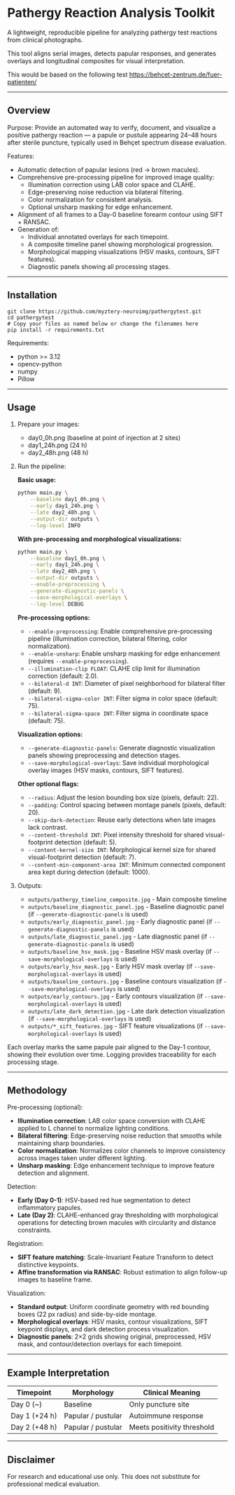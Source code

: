 # Pathergy Reaction Analysis Toolkit

A lightweight, reproducible pipeline for analyzing pathergy test reactions from clinical photographs.

This tool aligns serial images, detects papular responses, and generates overlays and longitudinal composites for visual interpretation.

This would be based on the following test https://behcet-zentrum.de/fuer-patienten/ 

---

## Overview

Purpose:
Provide an automated way to verify, document, and visualize a positive pathergy reaction — a papule or pustule appearing 24–48 hours after sterile puncture, typically used in Behçet spectrum disease evaluation.

Features:
- Automatic detection of papular lesions (red → brown macules).
- Comprehensive pre-processing pipeline for improved image quality:
  - Illumination correction using LAB color space and CLAHE.
  - Edge-preserving noise reduction via bilateral filtering.
  - Color normalization for consistent analysis.
  - Optional unsharp masking for edge enhancement.
- Alignment of all frames to a Day-0 baseline forearm contour using SIFT + RANSAC.
- Generation of:
  - Individual annotated overlays for each timepoint.
  - A composite timeline panel showing morphological progression.
  - Morphological mapping visualizations (HSV masks, contours, SIFT features).
  - Diagnostic panels showing all processing stages.

---

## Installation

```
git clone https://github.com/myztery-neuroimg/pathergytest.git
cd pathergytest
# Copy your files as named below or change the filenames here
pip install -r requirements.txt
```

Requirements:
- python >= 3.12
- opencv-python
- numpy
- Pillow

---

## Usage

1. Prepare your images:
   - day0_0h.png   (baseline at point of injection at 2 sites)
   - day1_24h.png         (24 h)
   - day2_48h.png         (48 h)

2. Run the pipeline:

   **Basic usage:**
   ```bash
   python main.py \
       --baseline day1_0h.png \
       --early day1_24h.png \
       --late day2_48h.png \
       --output-dir outputs \
       --log-level INFO
   ```

   **With pre-processing and morphological visualizations:**
   ```bash
   python main.py \
       --baseline day1_0h.png \
       --early day1_24h.png \
       --late day2_48h.png \
       --output-dir outputs \
       --enable-preprocessing \
       --generate-diagnostic-panels \
       --save-morphological-overlays \
       --log-level DEBUG
   ```

   **Pre-processing options:**
   - `--enable-preprocessing`: Enable comprehensive pre-processing pipeline (illumination correction, bilateral filtering, color normalization).
   - `--enable-unsharp`: Enable unsharp masking for edge enhancement (requires `--enable-preprocessing`).
   - `--illumination-clip FLOAT`: CLAHE clip limit for illumination correction (default: 2.0).
   - `--bilateral-d INT`: Diameter of pixel neighborhood for bilateral filter (default: 9).
   - `--bilateral-sigma-color INT`: Filter sigma in color space (default: 75).
   - `--bilateral-sigma-space INT`: Filter sigma in coordinate space (default: 75).

   **Visualization options:**
   - `--generate-diagnostic-panels`: Generate diagnostic visualization panels showing preprocessing and detection stages.
   - `--save-morphological-overlays`: Save individual morphological overlay images (HSV masks, contours, SIFT features).

   **Other optional flags:**
   - `--radius`: Adjust the lesion bounding box size (pixels, default: 22).
   - `--padding`: Control spacing between montage panels (pixels, default: 20).
   - `--skip-dark-detection`: Reuse early detections when late images lack contrast.
   - `--content-threshold INT`: Pixel intensity threshold for shared visual-footprint detection (default: 5).
   - `--content-kernel-size INT`: Morphological kernel size for shared visual-footprint detection (default: 7).
   - `--content-min-component-area INT`: Minimum connected component area kept during detection (default: 1000).

3. Outputs:
   - `outputs/pathergy_timeline_composite.jpg` - Main composite timeline
   - `outputs/baseline_diagnostic_panel.jpg` - Baseline diagnostic panel (if `--generate-diagnostic-panels` is used)
   - `outputs/early_diagnostic_panel.jpg` - Early diagnostic panel (if `--generate-diagnostic-panels` is used)
   - `outputs/late_diagnostic_panel.jpg` - Late diagnostic panel (if `--generate-diagnostic-panels` is used)
   - `outputs/baseline_hsv_mask.jpg` - Baseline HSV mask overlay (if `--save-morphological-overlays` is used)
   - `outputs/early_hsv_mask.jpg` - Early HSV mask overlay (if `--save-morphological-overlays` is used)
   - `outputs/baseline_contours.jpg` - Baseline contours visualization (if `--save-morphological-overlays` is used)
   - `outputs/early_contours.jpg` - Early contours visualization (if `--save-morphological-overlays` is used)
   - `outputs/late_dark_detection.jpg` - Late dark detection visualization (if `--save-morphological-overlays` is used)
   - `outputs/*_sift_features.jpg` - SIFT feature visualizations (if `--save-morphological-overlays` is used)

Each overlay marks the same papule pair aligned to the Day-1 contour, showing their evolution over time. Logging provides traceability for each processing stage.

---

## Methodology

Pre-processing (optional):
- **Illumination correction**: LAB color space conversion with CLAHE applied to L channel to normalize lighting conditions.
- **Bilateral filtering**: Edge-preserving noise reduction that smooths while maintaining sharp boundaries.
- **Color normalization**: Normalizes color channels to improve consistency across images taken under different lighting.
- **Unsharp masking**: Edge enhancement technique to improve feature detection and alignment.

Detection:
- **Early (Day 0-1)**: HSV-based red hue segmentation to detect inflammatory papules.
- **Late (Day 2)**: CLAHE-enhanced gray thresholding with morphological operations for detecting brown macules with circularity and distance constraints.

Registration:
- **SIFT feature matching**: Scale-Invariant Feature Transform to detect distinctive keypoints.
- **Affine transformation via RANSAC**: Robust estimation to align follow-up images to baseline frame.

Visualization:
- **Standard output**: Uniform coordinate geometry with red bounding boxes (22 px radius) and side-by-side montage.
- **Morphological overlays**: HSV masks, contour visualizations, SIFT keypoint displays, and dark detection process visualization.
- **Diagnostic panels**: 2×2 grids showing original, preprocessed, HSV mask, and contour/detection overlays for each timepoint.

---

## Example Interpretation

Timepoint | Morphology | Clinical Meaning
---------- | ----------- | ----------------
Day 0 (~) | Baseline  | Only puncture site
Day 1 (+24 h) | Papular / pustular | Autoimmune response
Day 2 (+48 h) | Papular / pustular | Meets positivity threshold

---

## Disclaimer

For research and educational use only.
This does not substitute for professional medical evaluation.
